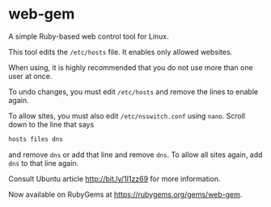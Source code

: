 # web-gem
A simple Ruby-based web control tool for Linux.

This tool edits the `/etc/hosts` file.
It enables only allowed websites.

When using, it is highly recommended that you do not use more than one user at once.

To undo changes, you must edit `/etc/hosts` and remove the lines to enable again.

To allow sites, you must also edit `/etc/nsswitch.conf` using `nano`. Scroll down to the line that says
```sh
hosts files dns
```
and remove `dns` or add that line and remove `dns`.
To allow all sites again, add `dns` to that line again.

Consult Ubuntu article http://bit.ly/1I1zz69 for more information.

Now available on RubyGems at https://rubygems.org/gems/web-gem.
